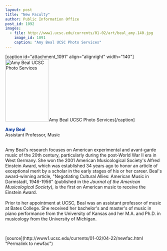 ```yaml
---
layout: post
title: "New Faculty"
author: Public Information Office
post_id: 1092
images:
  - file: http://www1.ucsc.edu/currents/01-02/art/beal_amy.140.jpg
    image_id: 1091
    caption: "Amy Beal UCSC Photo Services"
---
```


[caption id="attachment_1091" align="alignright" width="140"]<a href="http://localhost/mysite/wp-content/uploads/2002/04/beal_amy.140.jpg"><img class="size-full wp-image-1091" src="http://localhost/mysite/wp-content/uploads/2002/04/beal_amy.140.jpg" alt="Amy Beal UCSC Photo Services" width="140" height="199" /></a>Amy Beal UCSC Photo Services[/caption]
<p>
  <font color="#003399"><b>Amy Beal<br></b></font>Assistant Professor, Music<br>
  <br>
</p>Amy Beal's research focuses on American experimental and avant-garde music of the 20th century, particularly during the post-World War II era in West Germany. She won the 2001 American Musicological Society's Alfred Einstein Award, which was established 34 years ago to honor an article of exceptional merit by a scholar in the early stages of his or her career. Beal's award-winning article, "Negotiating Cultural Allies: American Music in Darmstadt, 1946-1956" (published in the <i>Journal of the American Musicological Society</i>), is the first on American music to receive the Einstein Award.<br>
<br>
Prior to her appointment at UCSC, Beal was an assistant professor of music at Bates College. She received her bachelor's and master's of music in piano performance from the University of Kansas and her M.A. and Ph.D. in musicology from the University of Michigan.
<p>

  <br>
  </p>
[source](http://www1.ucsc.edu/currents/01-02/04-22/newfac.html "Permalink to newfac")
